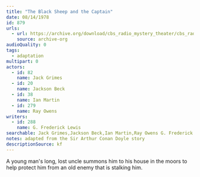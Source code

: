 ```yaml
---
title: "The Black Sheep and the Captain"
date: 08/14/1978
id: 879
urls: 
  - url: https://archive.org/download/cbs_radio_mystery_theater/cbs_radio_mystery_theater-0851-0900.zip/cbs_radio_mystery_theater-0851-0900%2Fcbsrmt_0879_the_black_sheep_and_the_captain.mp3
    source: archive-org
audioQuality: 0
tags: 
  - adaptation
multipart: 0
actors:  
  - id: 82
    name: Jack Grimes  
  - id: 20
    name: Jackson Beck  
  - id: 38
    name: Ian Martin  
  - id: 279
    name: Ray Owens
writers:  
  - id: 288
    name: G. Frederick Lewis
searchable: Jack Grimes,Jackson Beck,Ian Martin,Ray Owens G. Frederick Lewis
notes: adapted from the Sir Arthur Conan Doyle story
descriptionSource: kf
---
```

A young man's long, lost uncle summons him to his house in the moors to help protect him from an old enemy that is stalking him.